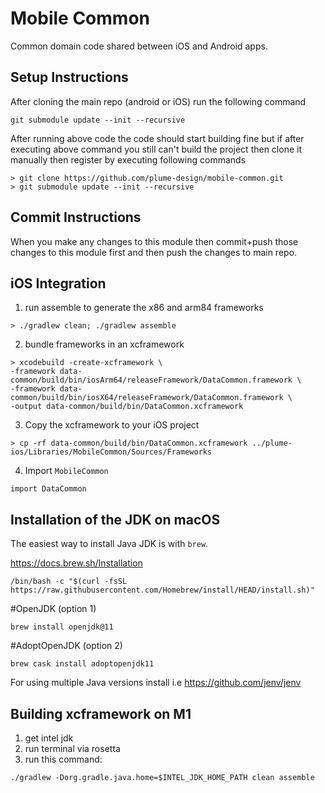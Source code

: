 # Mobile Common
Common domain code shared between iOS and Android apps.

## Setup Instructions

After cloning the main repo (android or iOS) run the following command

```
git submodule update --init --recursive
```

After running above code the code should start building fine but if after executing above command you still can't build the project then clone it manually then register by executing following commands

```
> git clone https://github.com/plume-design/mobile-common.git
> git submodule update --init --recursive
```

## Commit Instructions

When you make any changes to this module then commit+push those changes to this module first and then push the changes to main repo.

## iOS Integration
1. run assemble to generate the x86 and arm84 frameworks
```
> ./gradlew clean; ./gradlew assemble
```
2. bundle frameworks in an xcframework
```
> xcodebuild -create-xcframework \
-framework data-common/build/bin/iosArm64/releaseFramework/DataCommon.framework \
-framework data-common/build/bin/iosX64/releaseFramework/DataCommon.framework \
-output data-common/build/bin/DataCommon.xcframework
```
3. Copy the xcframework to your iOS project
```
> cp -rf data-common/build/bin/DataCommon.xcframework ../plume-ios/Libraries/MobileCommon/Sources/Frameworks

```
4. Import `MobileCommon`
```
import DataCommon

```

## Installation of the JDK on macOS

The easiest way to install Java JDK is with `brew`.

https://docs.brew.sh/Installation

```
/bin/bash -c "$(curl -fsSL https://raw.githubusercontent.com/Homebrew/install/HEAD/install.sh)"
```

#OpenJDK (option 1)
```
brew install openjdk@11
```

#AdoptOpenJDK (option 2)
```
brew cask install adoptopenjdk11
```
For using multiple Java versions install i.e
https://github.com/jenv/jenv

## Building xcframework on M1

1) get intel jdk
2) run terminal via rosetta
3) run this command:

```
./gradlew -Dorg.gradle.java.home=$INTEL_JDK_HOME_PATH clean assemble
``` 
